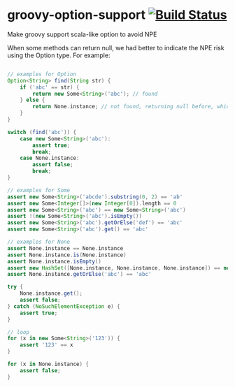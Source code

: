 # groovy-option-support [![Build Status](https://travis-ci.org/danielsun1106/groovy-option-support.svg?branch=master)](https://travis-ci.org/danielsun1106/groovy-option-support)
Make groovy support scala-like option to avoid NPE

When some methods can return null, we had better to indicate the NPE risk using the Option type. For example:
```groovy

// examples for Option
Option<String> find(String str) {
    if ('abc' == str) {
        return new Some<String>('abc'); // found
    } else {
        return None.instance; // not found, returning null before, which is replaced by the None instance
    }
}

switch (find('abc')) {
    case new Some<String>('abc'):
        assert true;
        break;
    case None.instance:
        assert false;
        break;
}

// examples for Some
assert new Some<String>('abcde').substring(0, 2) == 'ab'
assert new Some<Integer[]>(new Integer[0]).length == 0
assert new Some<String>('abc') == new Some<String>('abc')
assert !(new Some<String>('abc').isEmpty())
assert new Some<String>('abc').getOrElse('def') == 'abc'
assert new Some<String>('abc').get() == 'abc'

// examples for None
assert None.instance == None.instance
assert None.instance.is(None.instance)
assert None.instance.isEmpty()
assert new HashSet([None.instance, None.instance, None.instance]) == new HashSet([None.instance])
assert None.instance.getOrElse('abc') == 'abc'

try {
    None.instance.get();
    assert false;
} catch (NoSuchElementException e) {
    assert true;
}

// loop
for (x in new Some<String>('123')) {
    assert '123' == x
}

for (x in None.instance) {
    assert false;
}
```